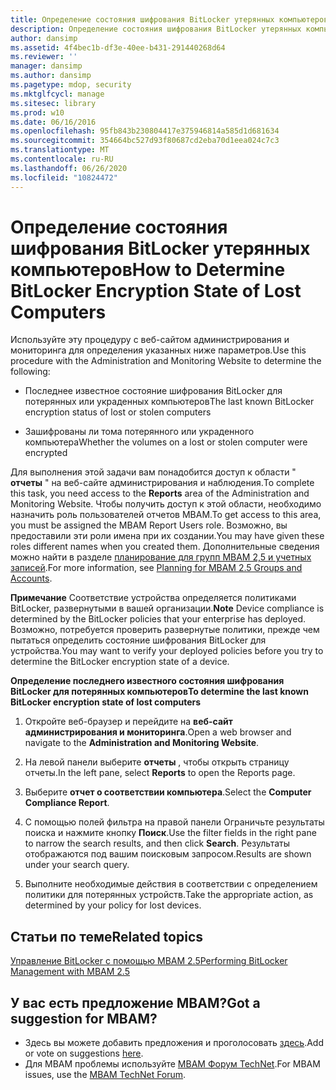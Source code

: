 ```yaml
---
title: Определение состояния шифрования BitLocker утерянных компьютеров
description: Определение состояния шифрования BitLocker утерянных компьютеров
author: dansimp
ms.assetid: 4f4bec1b-df3e-40ee-b431-291440268d64
ms.reviewer: ''
manager: dansimp
ms.author: dansimp
ms.pagetype: mdop, security
ms.mktglfcycl: manage
ms.sitesec: library
ms.prod: w10
ms.date: 06/16/2016
ms.openlocfilehash: 95fb843b230804417e375946814a585d1d681634
ms.sourcegitcommit: 354664bc527d93f80687cd2eba70d1eea024c7c3
ms.translationtype: MT
ms.contentlocale: ru-RU
ms.lasthandoff: 06/26/2020
ms.locfileid: "10824472"
---
```

# <span data-ttu-id="741d9-103">Определение состояния шифрования BitLocker утерянных компьютеров</span><span class="sxs-lookup"><span data-stu-id="741d9-103">How to Determine BitLocker Encryption State of Lost Computers</span></span>


<span data-ttu-id="741d9-104">Используйте эту процедуру с веб-сайтом администрирования и мониторинга для определения указанных ниже параметров.</span><span class="sxs-lookup"><span data-stu-id="741d9-104">Use this procedure with the Administration and Monitoring Website to determine the following:</span></span>

-   <span data-ttu-id="741d9-105">Последнее известное состояние шифрования BitLocker для потерянных или украденных компьютеров</span><span class="sxs-lookup"><span data-stu-id="741d9-105">The last known BitLocker encryption status of lost or stolen computers</span></span>

-   <span data-ttu-id="741d9-106">Зашифрованы ли тома потерянного или украденного компьютера</span><span class="sxs-lookup"><span data-stu-id="741d9-106">Whether the volumes on a lost or stolen computer were encrypted</span></span>

<span data-ttu-id="741d9-107">Для выполнения этой задачи вам понадобится доступ к области " **отчеты** " на веб-сайте администрирования и наблюдения.</span><span class="sxs-lookup"><span data-stu-id="741d9-107">To complete this task, you need access to the **Reports** area of the Administration and Monitoring Website.</span></span> <span data-ttu-id="741d9-108">Чтобы получить доступ к этой области, необходимо назначить роль пользователей отчетов MBAM.</span><span class="sxs-lookup"><span data-stu-id="741d9-108">To get access to this area, you must be assigned the MBAM Report Users role.</span></span> <span data-ttu-id="741d9-109">Возможно, вы предоставили эти роли имена при их создании.</span><span class="sxs-lookup"><span data-stu-id="741d9-109">You may have given these roles different names when you created them.</span></span> <span data-ttu-id="741d9-110">Дополнительные сведения можно найти в разделе [планирование для групп MBAM 2,5 и учетных записей](planning-for-mbam-25-groups-and-accounts.md#bkmk-helpdesk-roles).</span><span class="sxs-lookup"><span data-stu-id="741d9-110">For more information, see [Planning for MBAM 2.5 Groups and Accounts](planning-for-mbam-25-groups-and-accounts.md#bkmk-helpdesk-roles).</span></span>

<span data-ttu-id="741d9-111">**Примечание**  Соответствие устройства определяется политиками BitLocker, развернутыми в вашей организации.</span><span class="sxs-lookup"><span data-stu-id="741d9-111">**Note** Device compliance is determined by the BitLocker policies that your enterprise has deployed.</span></span> <span data-ttu-id="741d9-112">Возможно, потребуется проверить развернутые политики, прежде чем пытаться определить состояние шифрования BitLocker для устройства.</span><span class="sxs-lookup"><span data-stu-id="741d9-112">You may want to verify your deployed policies before you try to determine the BitLocker encryption state of a device.</span></span>

 

**<span data-ttu-id="741d9-113">Определение последнего известного состояния шифрования BitLocker для потерянных компьютеров</span><span class="sxs-lookup"><span data-stu-id="741d9-113">To determine the last known BitLocker encryption state of lost computers</span></span>**

1.  <span data-ttu-id="741d9-114">Откройте веб-браузер и перейдите на **веб-сайт администрирования и мониторинга**.</span><span class="sxs-lookup"><span data-stu-id="741d9-114">Open a web browser and navigate to the **Administration and Monitoring Website**.</span></span>

2.  <span data-ttu-id="741d9-115">На левой панели выберите **отчеты** , чтобы открыть страницу отчеты.</span><span class="sxs-lookup"><span data-stu-id="741d9-115">In the left pane, select **Reports** to open the Reports page.</span></span>

3.  <span data-ttu-id="741d9-116">Выберите **отчет о соответствии компьютера**.</span><span class="sxs-lookup"><span data-stu-id="741d9-116">Select the **Computer Compliance Report**.</span></span>

4.  <span data-ttu-id="741d9-117">С помощью полей фильтра на правой панели Ограничьте результаты поиска и нажмите кнопку **Поиск**.</span><span class="sxs-lookup"><span data-stu-id="741d9-117">Use the filter fields in the right pane to narrow the search results, and then click **Search**.</span></span> <span data-ttu-id="741d9-118">Результаты отображаются под вашим поисковым запросом.</span><span class="sxs-lookup"><span data-stu-id="741d9-118">Results are shown under your search query.</span></span>

5.  <span data-ttu-id="741d9-119">Выполните необходимые действия в соответствии с определением политики для потерянных устройств.</span><span class="sxs-lookup"><span data-stu-id="741d9-119">Take the appropriate action, as determined by your policy for lost devices.</span></span>



## <span data-ttu-id="741d9-120">Статьи по теме</span><span class="sxs-lookup"><span data-stu-id="741d9-120">Related topics</span></span>


[<span data-ttu-id="741d9-121">Управление BitLocker с помощью MBAM 2.5</span><span class="sxs-lookup"><span data-stu-id="741d9-121">Performing BitLocker Management with MBAM 2.5</span></span>](performing-bitlocker-management-with-mbam-25.md)

 
## <span data-ttu-id="741d9-122">У вас есть предложение MBAM?</span><span class="sxs-lookup"><span data-stu-id="741d9-122">Got a suggestion for MBAM?</span></span>
- <span data-ttu-id="741d9-123">Здесь вы можете добавить предложения и проголосовать [здесь](http://mbam.uservoice.com/forums/268571-microsoft-bitlocker-administration-and-monitoring).</span><span class="sxs-lookup"><span data-stu-id="741d9-123">Add or vote on suggestions [here](http://mbam.uservoice.com/forums/268571-microsoft-bitlocker-administration-and-monitoring).</span></span> 
- <span data-ttu-id="741d9-124">Для MBAM проблемы используйте [MBAM Форум TechNet](https://social.technet.microsoft.com/Forums/home?forum=mdopmbam).</span><span class="sxs-lookup"><span data-stu-id="741d9-124">For MBAM issues, use the [MBAM TechNet Forum](https://social.technet.microsoft.com/Forums/home?forum=mdopmbam).</span></span>
 





